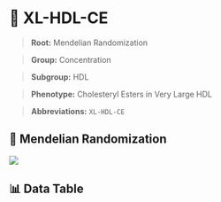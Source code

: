 # 🧪 XL-HDL-CE

> **Root:** Mendelian Randomization

> **Group:** Concentration  

> **Subgroup:** HDL

> **Phenotype:** Cholesteryl Esters in Very Large HDL  

> **Abbreviations:** `XL-HDL-CE`

## 🧬 Mendelian Randomization  

<img src="/MR/Figures/Inverse/XLhengxianHDLhengxianCE.png"/>


## 📊 Data Table


<CsvTableMRI src="/public/MR/Data/Inverse/XLhengxianHDLhengxianCE.csv"/>
